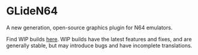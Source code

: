 GLideN64
========

A new generation, open-source graphics plugin for N64 emulators.

Find WIP builds [here](https://github.com/gonetz/GLideN64/issues/1574). WIP
builds have the latest features and fixes, and are generally stable, but may
introduce bugs and have incomplete translations.
